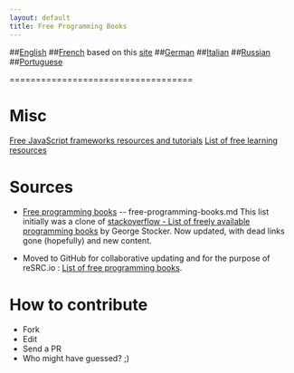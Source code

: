 ```yaml
---
layout: default
title: Free Programming Books
---
```


##[English]({{site.url}}/en/)
##[French]({{site.url}}/fr/) based on this [site](http://progdupeu.pl/forums/sujet/43/une-banque-de-liens)
##[German]({{site.url}}/de/)
##[Italian]({{site.url}}/it/)
##[Russian]({{site.url}}/ru/)
##[Portuguese]({{site.url}}/pt_br/)


===================================

Misc
====

[Free JavaScript frameworks resources and tutorials]({{site.url}}/en/javascript-frameworks-resources.md)
[List of free learning resources](http://resrc.io)



Sources
=======

* [Free programming books](http://resrc.io/list/10/list-of-free-programming-books/) -- free-programming-books.md
This list initially was a clone of [stackoverflow - List of freely available programming books](http://stackoverflow.com/questions/194812/list-of-freely-available-programming-books/392926#392926) by George Stocker. Now updated, with dead links gone (hopefully) and new content.

* Moved to GitHub for collaborative updating and for the purpose of reSRC.io : [List of free programming books](http://resrc.io/list/10/list-of-free-programming-books/).


How to contribute
=================
- Fork
- Edit
- Send a PR
- Who might have guessed? ;)
